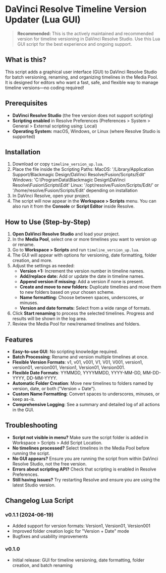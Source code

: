 # DaVinci Resolve Timeline Version Updater (Lua GUI)

> **Recommended:** This is the actively maintained and recommended version for timeline versioning in DaVinci Resolve Studio. Use this Lua GUI script for the best experience and ongoing support.

## What is this?
This script adds a graphical user interface (GUI) to DaVinci Resolve Studio for batch versioning, renaming, and organizing timelines in the Media Pool. It is designed for editors who want a fast, safe, and flexible way to manage timeline versions—no coding required!

## Prerequisites
- **DaVinci Resolve Studio** (the free version does not support scripting)
- **Scripting enabled** in Resolve Preferences (Preferences > System > General > External scripting using: Local)
- **Operating System:** macOS, Windows, or Linux (where Resolve Studio is supported)

## Installation
1. Download or copy `timeline_version_up.lua`.
2. Place the file inside the Scripting Paths:
MacOS: '/Library/Application Support/Blackmagic Design/DaVinci Resolve/Fusion/Scripts/Edit'
Windows: 'C:\ProgramData\Blackmagic Design\DaVinci Resolve\Fusion\Scripts\Edit'
Linux: '/opt/resolve/Fusion/Scripts/Edit/' or '/home/resolve/Fusion/Scripts/Edit' depending on installation
3. In DaVinci Resolve, open your project.
4. The script will now appear in the **Workspace > Scripts** menu. You can also run it from the **Console** or **Script Editor** inside Resolve.

## How to Use (Step-by-Step)
1. **Open DaVinci Resolve Studio** and load your project.
2. In the **Media Pool**, select one or more timelines you want to version up or rename.
3. Go to **Workspace > Scripts** and run `timeline_version_up.lua`.
4. The GUI will appear with options for versioning, date formatting, folder creation, and more.
5. Adjust the settings as needed:
   - **Version +1:** Increment the version number in timeline names.
   - **Add/replace date:** Add or update the date in timeline names.
   - **Append version if missing:** Add a version if none is present.
   - **Create and move to new folders:** Duplicate timelines and move them to new folders based on your chosen scheme.
   - **Name formatting:** Choose between spaces, underscores, or minuses.
   - **Version and date formats:** Select from a wide range of formats.
6. Click **Start renaming** to process the selected timelines. Progress and results will be shown in the log area.
7. Review the Media Pool for new/renamed timelines and folders.

## Features
- **Easy-to-use GUI**: No scripting knowledge required.
- **Batch Processing**: Rename and version multiple timelines at once.
- **Flexible Version Formats**: v1, v01, v001, V1, V01, V001, version1, version01, version001, Version1, Version01, Version001.
- **Flexible Date Formats**: YYMMDD, YYYYMMDD, YYYY-MM-DD, MM-DD-YYYY, DD-MM-YYYY.
- **Automatic Folder Creation**: Move new timelines to folders named by version, date, or both ("Version + Date").
- **Custom Name Formatting**: Convert spaces to underscores, minuses, or keep as-is.
- **Comprehensive Logging**: See a summary and detailed log of all actions in the GUI.

## Troubleshooting
- **Script not visible in menu?** Make sure the script folder is added in Workspace > Scripts > Add Script Location.
- **No timelines processed?** Select timelines in the Media Pool before running the script.
- **No GUI appears?** Ensure you are running the script from within DaVinci Resolve Studio, not the free version.
- **Errors about scripting API?** Check that scripting is enabled in Resolve Preferences.
- **Still having issues?** Try restarting Resolve and ensure you are using the latest Studio version.

## Changelog Lua Script
### v0.1.1 (2024-06-19)
- Added support for version formats: Version1, Version01, Version001
- Improved folder creation logic for "Version + Date" mode
- Bugfixes and usability improvements

### v0.1.0
- Initial release: GUI for timeline versioning, date formatting, folder creation, and batch renaming 